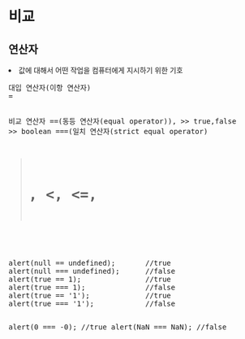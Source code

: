 <h1>비교</h1>
<h2>연산자</h2>
<li>값에 대해서 어떤 작업을 컴퓨터에게 지시하기 위한 기호</li>
<pre>
대입 연산자(이항 연산자)
=   

비교 연산자
==(동등 연산자(equal operator)), >> true,false >> boolean       ===(일치 연산자(strict equal operator)
>, 
<, 
<=, 
>=  
</pre>
<br>
<pre>
alert(null == undefined);       //true
alert(null === undefined);      //false
alert(true == 1);               //true
alert(true === 1);              //false
alert(true == '1');             //true
alert(true === '1');            //false
 
alert(0 === -0);                //true
alert(NaN === NaN);             //false
</pre>

